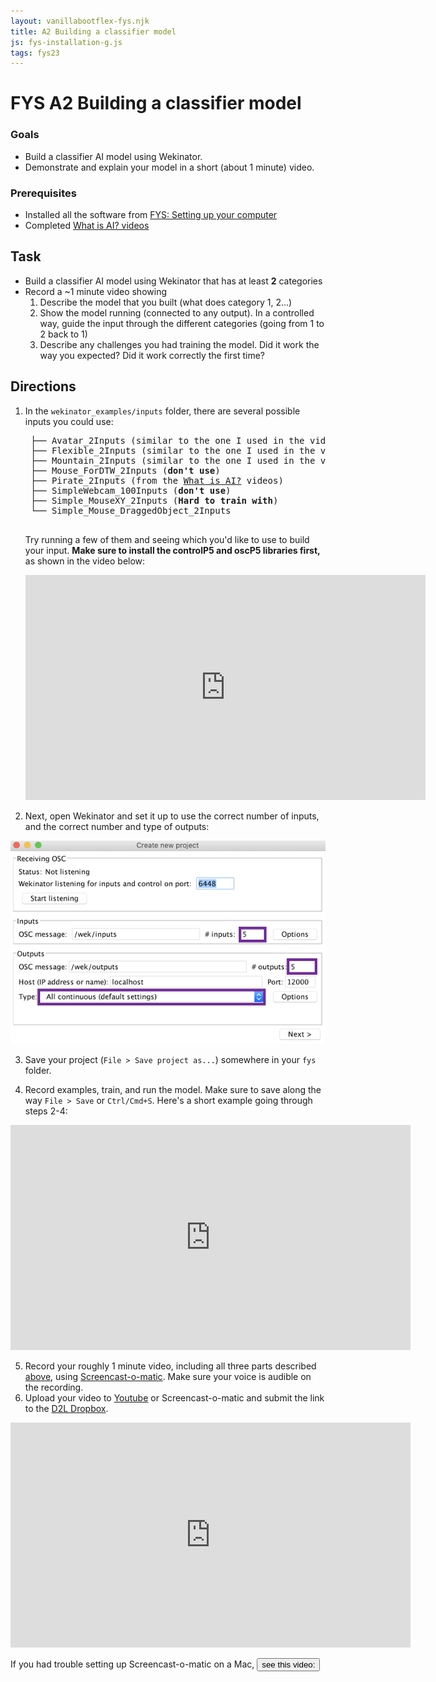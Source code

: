 ```yaml
---
layout: vanillabootflex-fys.njk
title: A2 Building a classifier model
js: fys-installation-g.js
tags: fys23
---
```


# FYS A2 Building a classifier model

### Goals

- Build a classifier AI model using Wekinator. 
- Demonstrate and explain your model in a short (about 1 minute) video.

### Prerequisites

- Installed all the software from [FYS: Setting up your computer](/fys-installation)
- Completed [What is AI? videos](/fys-v01-23/)

<h2 id="task">Task</h2>

- Build a classifier AI model using Wekinator that has at least **2** categories
- Record a ~1 minute video showing 
	1. Describe the model that you built (what does category 1, 2...)
	2. Show the model running (connected to any output). In a controlled way, guide the input through the different categories (going from 1 to 2 back to 1)
	3. Describe any challenges you had training the model. Did it work the way you expected? Did it work correctly the first time?

## Directions

1. In the `wekinator_examples/inputs` folder, there are several possible inputs you could use:
	<pre>
	├── Avatar_2Inputs (similar to the one I used in the video)
	├── Flexible_2Inputs (similar to the one I used in the video)
	├── Mountain_2Inputs (similar to the one I used in the video)
	├── Mouse_ForDTW_2Inputs (<b>don't use</b>)
	├── Pirate_2Inputs (from the <a href="/fys-v01/">What is AI?</a> videos)
	├── SimpleWebcam_100Inputs (<b>don't use</b>)
	├── Simple_MouseXY_2Inputs (<b>Hard to train with</b>)
	└── Simple_Mouse_DraggedObject_2Inputs 
	</pre>

	Try running a few of them and seeing which you'd like to use to build your input. **Make sure to install the controlP5 and oscP5 libraries first,** as shown in the video below:

	<iframe width="640" height="360" src="https://www.youtube.com/embed/LhLXazuTfKU" frameborder="0" allow="accelerometer; autoplay; encrypted-media; gyroscope; picture-in-picture" allowfullscreen></iframe>

2. Next, open Wekinator and set it up to use the correct number of inputs, and the correct number and type of outputs:

![Wekinator inputs screen](/img/wekinator-inputs-view.png)

3. Save your project (`File > Save project as...`) somewhere in your `fys` folder.

4. Record examples, train, and run the model. Make sure to save along the way `File > Save` or `Ctrl/Cmd+S`. Here's a short example going through steps 2-4:

<iframe width="640" height="360" src="https://www.youtube.com/embed/oUrMZeCINgQ" frameborder="0" allow="accelerometer; autoplay; encrypted-media; gyroscope; picture-in-picture" allowfullscreen></iframe>

5. Record your roughly 1 minute video, including all three parts described [above](#task), using [Screencast-o-matic](https://screencast-o-matic.com/). Make sure your voice is audible on the recording.
6. Upload your video to [Youtube](https://youtube.com/upload) or Screencast-o-matic and submit the link to the [D2L Dropbox](https://d2l.mountunion.edu/d2l/le/content/43087/viewContent/551590/View).

<iframe width="640" height="360" src="https://www.youtube.com/embed/fP0VIrNPWW8" frameborder="0" allow="accelerometer; autoplay; encrypted-media; gyroscope; picture-in-picture" allowfullscreen></iframe>

If you had trouble setting up Screencast-o-matic on a Mac, <button class="btn btn-link" onclick="show('mac-screencast');">see this video:</button>

<div hidden id="mac-screencast">
<iframe width="640" height="360" src="https://www.youtube.com/embed/48gGAHOSk7Q" frameborder="0" allow="accelerometer; autoplay; encrypted-media; gyroscope; picture-in-picture" allowfullscreen></iframe>
</div>
 
